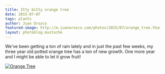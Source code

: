 ```yaml
---
title: Itty bitty orange tree
date: 2015-07-07
tags: plants
author: Juan Orozco
featured-image: http://m.juanorozco.com/photos/2015/07/orange_tree.thumb.jpg
layout: photoblog.mustache
---
```


We've been getting a ton of rain lately and in just the past few weeks, my three year old potted orange tree has a ton of new growth. One more year and I might be able to let it grow fruit!

<!-- more -->

[![Orange Tree](http://m.juanorozco.com/photos/2015/07/orange_tree.medium.jpg)](http://m.juanorozco.com/photos/2015/07/orange_tree.large.jpg)
